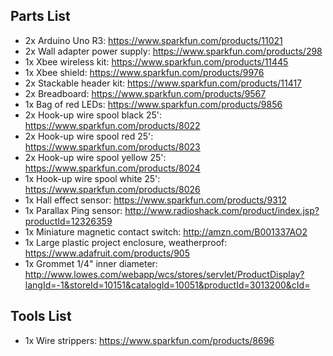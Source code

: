Parts List
----------

- 2x Arduino Uno R3: https://www.sparkfun.com/products/11021
- 2x Wall adapter power supply: https://www.sparkfun.com/products/298
- 1x Xbee wireless kit: https://www.sparkfun.com/products/11445
- 1x Xbee shield: https://www.sparkfun.com/products/9976
- 2x Stackable header kit: https://www.sparkfun.com/products/11417
- 2x Breadboard: https://www.sparkfun.com/products/9567
- 1x Bag of red LEDs: https://www.sparkfun.com/products/9856
- 2x Hook-up wire spool black 25': https://www.sparkfun.com/products/8022
- 2x Hook-up wire spool red 25': https://www.sparkfun.com/products/8023
- 2x Hook-up wire spool yellow 25': https://www.sparkfun.com/products/8024
- 1x Hook-up wire spool white 25': https://www.sparkfun.com/products/8026
- 1x Hall effect sensor: https://www.sparkfun.com/products/9312
- 1x Parallax Ping sensor: http://www.radioshack.com/product/index.jsp?productId=12326359
- 1x Miniature magnetic contact switch: http://amzn.com/B001337AO2
- 1x Large plastic project enclosure, weatherproof: https://www.adafruit.com/products/905
- 1x Grommet 1/4" inner diameter: http://www.lowes.com/webapp/wcs/stores/servlet/ProductDisplay?langId=-1&storeId=10151&catalogId=10051&productId=3013200&cId=

Tools List
----------

- 1x Wire strippers: https://www.sparkfun.com/products/8696
